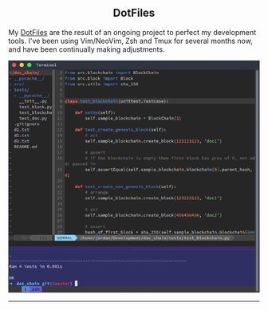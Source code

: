 <center> <h2>DotFiles</h2> </center>

My [DotFiles](www.github.com/jordanmckinney/DotFiles) are the result of an ongoing project to perfect my development tools. I've been using Vim/NeoVim, Zsh and Tmux for several months now, and have been continually making adjustments.

<img src="/src/images/vimtmux.png" alt="Drawing" style="max-width: 100%;"/>

<hr></hr>
